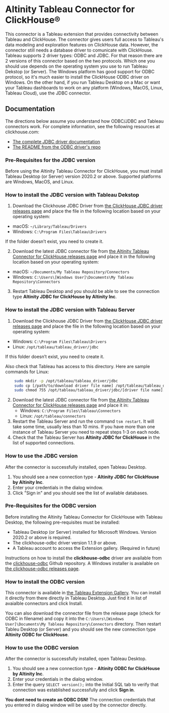 # Altinity Tableau Connector for ClickHouse®

This connector is a Tableau extension that provides connectivity between Tableau and ClickHouse. The connector gives users full access to Tableau's data modeling and exploration features on ClickHouse data. However, the connector still needs a database driver to comunicate with ClickHouse. Tableau supports 2 driver types: ODBC and JDBC. For that reason there are 2 versions of this connector based on the two protocols. Which one you should use depends on the operating system you use to run Tableau Dekstop (or Server). The Windows platform has good support for ODBC protocol, so it's much easier to install the ClickHouse ODBC driver on Windows. On the other hand, if you run Tableau Desktop on a Mac or want your Tableau dashboards to work on any platform (Windows, MacOS, Linux, Tableau Cloud), use the JDBC connector.

## Documentation
The directions below assume you understand how ODBC/JDBC and Tableau connectors work. For complete information, see the following resources at clickhouse.com: 

* [The complete JDBC driver documentation](https://clickhouse.com/docs/en/integrations/java#jdbc-driver)
* [The README from the ODBC driver\'s repo](https://github.com/ClickHouse/clickhouse-odbc?tab=readme-ov-file#odbc-driver-for-clickhouse--)

### Pre-Requisites for the JDBC version
Before using the Altinity Tableau Connector for ClickHouse, you must install Tableau Desktop (or Server) version 2020.2 or above. Supported platforms are Windows, MacOS, and Linux.

### How to install the JDBC version with Tableau Dekstop
1. Download the Clickhouse JDBC Driver from [the ClickHouse JDBC driver releases page](https://github.com/ClickHouse/clickhouse-jdbc/releases) and place the file in the following location based on your operating system:
- macOS: `~/Library/Tableau/Drivers`
- Windows: `C:\Program Files\Tableau\Drivers`
  
If the folder doesn’t exist, you need to create it.

2. Download the latest JDBC connector file from [the Altinity Tableau Connector for ClickHouse releases page](https://github.com/Altinity/tableau-connector-for-clickhouse/releases) and place it in the following location based on your operating system:
- macOS: `~/Documents/My Tableau Repository/Connectors`
- Windows: `C:\Users\[Windows User]\Documents\My Tableau Repository\Connectors`
3. Restart Tableau Desktop and you should be able to see the connection type **Altinity JDBC for ClickHouse by Altinity Inc**.

### How to install the JDBC version with Tableau Server
1. Download the Clickhouse JDBC Driver from [the ClickHouse JDBC driver releases page](https://github.com/ClickHouse/clickhouse-jdbc/releases) and place the file in the following location based on your operating system:

- Windows: `C:\Program Files\Tableau\Drivers`
- Linux: `/opt/tableau/tableau_driver/jdbc`

If this folder doesn’t exist, you need to create it. 

Also check that Tableau has access to this directory. Here are sample commands for Linux:
```bash
    sudo mkdir -p /opt/tableau/tableau_driver/jdbc
    sudo cp [/path/to/download driver file name] /opt/tableau/tableau_driver/jdbc
    sudo chmod 755 /opt/tableau/tableau_driver/jdbc/[driver file name].jar
```
2. Download the latest JDBC connector file from [the Altinity Tableau Connector for ClickHouse releases page](https://github.com/Altinity/tableau-connector-for-clickhouse/releases) and place it in:
   - Windows: `C:\Program Files\Tableau\Connectors`
   - Linux: `/opt/tableau/connectors`
4.  Restart the Tableau Server and run the command `tsm restart`. It will take some time, usually less than 10 mins. If you have more than one instance of Tableau Server you need to repeat steps 1-3 on each node.
5. Check that the Tableau Server has **Altinity JDBC for ClickHouse** in the list of supported connections.

### How to use the JDBC version
After the connector is successfully installed, open Tableau Desktop.

1. You should see a new connection type - **Altinity JDBC for ClickHouse by Altinity Inc**.
2. Enter your credentials in the dialog window.
3. Click "Sign in" and you should see the list of available databases.


### Pre-Requisites for the ODBC version

Before installing the Altinity Tableau Connector for ClickHouse with Tableau Desktop, the following pre-requisites must be installed:

 - Tableau Desktop (or Server) installed for Microsoft Windows. Version 2020.2 or above is required.
 - The clickhouse-odbc driver version 1.1.9 or above.
 - A Tableau account to access the Extension gallery. (Required in future)
 
Instructions on how to install the **clickhouse-odbc** driver are available  from the [clickhouse-odbc](https://github.com/ClickHouse/clickhouse-odbc?tab=readme-ov-file#installation) Github repository. A Windows installer is available on [the clickhouse-odbc releases page](https://github.com/ClickHouse/clickhouse-odbc/releases).

### How to install the ODBC version

This connector is available in [the Tableau Extension Gallery](https://exchange.tableau.com/products/604). You can install it directly from there directly in Tableau Desktop. Just find it in list of avaialble connectors and click Install.

You can also download the connector file from the release page (check for ODBC in filename) and copy it into the `C:\Users\[Windows User]\Documents\My Tableau Repository\Connectors` directory.
Then restart Tableu Desktop (or Server) and you should see the new connection type **Altinity ODBC for ClickHouse**.

### How to use the ODBC version
After the connector is successfully installed, open Tableau Desktop. 

1. You should see a new connection type - **Altinity ODBC for ClickHouse by Altinity Inc**.
2. Enter your credentials in the dialog window.
3. Enter the query `SELECT version();` into the Initial SQL tab to verify that connection was established successfully and click **Sign in**.

**You dont need to create an ODBC DSN!** The connection credentials that you entered in dialog window will be used by the connector directly.
